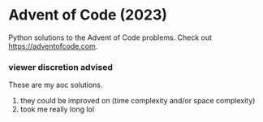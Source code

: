 # Advent of Code (2023)
Python solutions to the Advent of Code problems.
Check out https://adventofcode.com.

### viewer discretion advised
These are my aoc solutions. 
1. they could be improved on (time complexity and/or space complexity)
2. took me really long lol
